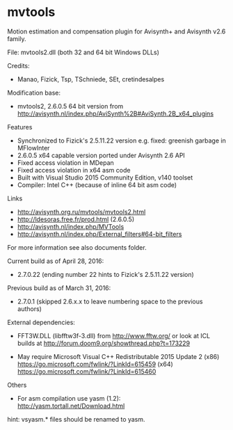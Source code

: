 # mvtools
Motion estimation and compensation plugin for Avisynth+ and Avisynth v2.6 family. 

File: mvtools2.dll (both 32 and 64 bit Windows DLLs)

Credits: 
- Manao, Fizick, Tsp, TSchniede, SEt, cretindesalpes 

Modification base:
- mvtools2, 2.6.0.5 64 bit version from
http://avisynth.nl/index.php/AviSynth%2B#AviSynth.2B_x64_plugins

Features
- Synchronized to Fizick's 2.5.11.22 version
  e.g. fixed: greenish garbage in MFlowInter
- 2.6.0.5 x64 capable version ported under Avisynth 2.6 API
- Fixed access violation in MDepan
- Fixed access violation in x64 asm code
- Built with Visual Studio 2015 Community Edition, v140 toolset
- Compiler: Intel C++ (because of inline 64 bit asm code)

Links
- http://avisynth.org.ru/mvtools/mvtools2.html
- http://ldesoras.free.fr/prod.html (2.6.0.5)
- http://avisynth.nl/index.php/MVTools
- http://avisynth.nl/index.php/External_filters#64-bit_filters 

For more information see also documents folder.

Current build as of April 28, 2016: 
- 2.7.0.22 (ending number 22 hints to Fizick's 2.5.11.22 version)

Previous build as of March 31, 2016: 
- 2.7.0.1 (skipped 2.6.x.x to leave numbering space to the previous authors)

External dependencies: 
- FFT3W.DLL (libfftw3f-3.dll)
from http://www.fftw.org/ or look at ICL builds at http://forum.doom9.org/showthread.php?t=173229
  
- May require Microsoft Visual C++ Redistributable 2015 Update 2
(x86)  https://go.microsoft.com/fwlink/?LinkId=615459
(x64)  https://go.microsoft.com/fwlink/?LinkId=615460
  
Others
- For asm compilation use yasm (1.2): http://yasm.tortall.net/Download.html

hint: vsyasm.* files should be renamed to yasm.
